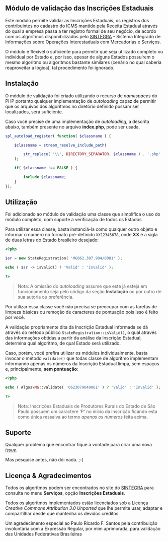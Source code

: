 ## Módulo de validação das Inscrições Estaduais

Este módulo permite validar as Inscrições Estaduais, os registros dos
contribuintes no cadastro do ICMS mantido pela Receita Estadual através do qual
a empresa passa a ter registro formal de seu negócio, de acordo com os algoritmos
disponibilizados pelo [SINTEGRA][sintegra] - Sistema Integrado de Informações
sobre Operações Interestaduais com Mercadorias e Serviços.

O módulo é flexível o suficiente para permitir que seja utilizado completo ou
individual por Estado e, por isso, apesar de alguns Estados possuírem o mesmo
algoritmo ou algoritmos bastante similares (cenário no qual caberia reaproveitar
a lógica), tal procedimento foi ignorado.

## Instalação

O módulo de validação foi criado utilizando o recurso de *namespaces* do PHP
portanto qualquer implementação de *autoloading* capaz de permitir que os arquivos
dos algoritmos no diretório definido possam ser localizados, será suficiente.

Caso você precise de uma implementação de *autoloading*, a descrita abaixo,
também presente no arquivo **index.php**, pode ser usada.

```php
spl_autoload_register( function( $classname ) {

	$classname = stream_resolve_include_path(

        str_replace( '\\', DIRECTORY_SEPARATOR, $classname ) . '.php'
    );

    if( $classname !== FALSE ) {

        include $classname;
    }
});
```

## Utilização

Foi adicionado ao módulo de validação uma classe que simplifica o uso do módulo
completo, com suporte a verificação de todos os Estados.

Para utilizar essa classe, basta instanciá-la como qualquer outro objeto e
informar o número no formato pré-definido `XX12345678`, onde **XX** é a sigla
de duas letras do Estado brasileiro desejado:

```php
<?php

$sr = new StateRegistration( 'MG062.307.904/0081' );

echo ( $sr -> isValid() ? 'Valid' : 'Invalid' );

?>
```

> Nota: A omissão do *autoloading* assume que este já esteja em funcionamento
seja pelo código da seção **Instalação** ou por outro de sua autoria ou preferência.

Por utilizar essa classe você não precisa se preocupar com as tarefas de limpeza
básicas ou remoção de caracteres de pontuação pois isso é feito por você.

A validação propriamente dita da Inscrição Estadual informada se dá através do
método público `StateRegistration::isValid()`, o qual através das informações
obtidas a partir da análise da Inscrição Estadual, determina qual algoritmo,
de qual Estado será utilizado.

Caso, porém, você prefira utilizar os módulos individualmente, basta invocar o
método `validate()` que todas classe de algoritmo implementam informando apenas
os números da Inscrição Estadual limpa, sem espaços e, principalmente,
**sem pontuação**:

```php
<?php

echo ( Algos\MG::validate( '0623079040081' ) ? 'Valid' : 'Invalid' );

?>
```

> Nota: Inscrições Estaduais de Produtores Rurais do Estado de São Paulo possuem
um caractere 'P' no início da inscrição ficando esta como única ressalva ao
termo *apenas os números* feita acima.

## Suporte

Qualquer problema que encontrar fique à vontade para criar uma nova *[issue][issue]*.

Mas pesquise antes, não dói nada. ;-)

## Licença & Agradecimentos

Todos os algoritmos podem ser encontrados no site do [SINTEGRA][sintegra] para
consulta no menu **Serviços**, opção **Inscrições Estaduais**.

Todos os algoritmos implementados estão licenciados sob a Licença
*Creative Commons Attribution 3.0 Unported* que lhe permite usar, adaptar e
compartilhar desde que mantenha os devidos créditos

Um agradecimento especial ao Paulo Ricardo F. Santos pela contribuição
involuntária com a Expressão Regular, por mim aprimorada, para validação das
Unidades Federativas Brasileiras

[sintegra]: http://www.sintegra.gov.br
[issue]: https://github.com/brunoaugusto/sreg/issues